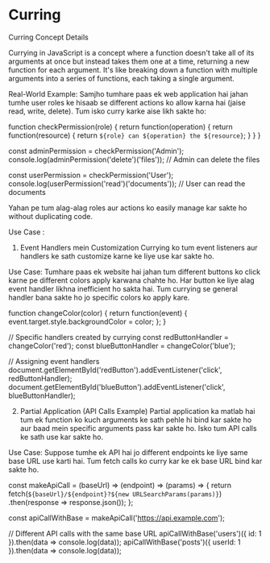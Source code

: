 # Curring
Curring Concept Details

Currying in JavaScript is a concept where a function doesn't take all of its arguments at once but instead takes them one at a time, returning a new function for each argument. It's like breaking down a function with multiple arguments into a series of functions, each taking a single argument.

Real-World Example:
Samjho tumhare paas ek web application hai jahan tumhe user roles ke hisaab se different actions ko allow karna hai (jaise read, write, delete). Tum isko curry karke aise likh sakte ho:

function checkPermission(role) {
    return function(operation) {
        return function(resource) {
            return `${role} can ${operation} the ${resource}`;
        }
    }
}

const adminPermission = checkPermission('Admin');
console.log(adminPermission('delete')('files')); // Admin can delete the files

const userPermission = checkPermission('User');
console.log(userPermission('read')('documents')); // User can read the documents


Yahan pe tum alag-alag roles aur actions ko easily manage kar sakte ho without duplicating code.


Use Case : 
1. Event Handlers mein Customization
Currying ko tum event listeners aur handlers ke sath customize karne ke liye use kar sakte ho.

Use Case: Tumhare paas ek website hai jahan tum different buttons ko click karne pe different colors apply karwana chahte ho. Har button ke liye alag event handler likhna inefficient ho sakta hai. Tum currying se general handler bana sakte ho jo specific colors ko apply kare.

function changeColor(color) {
    return function(event) {
        event.target.style.backgroundColor = color;
    };
}

// Specific handlers created by currying
const redButtonHandler = changeColor('red');
const blueButtonHandler = changeColor('blue');

// Assigning event handlers
document.getElementById('redButton').addEventListener('click', redButtonHandler);
document.getElementById('blueButton').addEventListener('click', blueButtonHandler);


2. Partial Application (API Calls Example)
Partial application ka matlab hai tum ek function ko kuch arguments ke sath pehle hi bind kar sakte ho aur baad mein specific arguments pass kar sakte ho. Isko tum API calls ke sath use kar sakte ho.

Use Case: Suppose tumhe ek API hai jo different endpoints ke liye same base URL use karti hai. Tum fetch calls ko curry kar ke ek base URL bind kar sakte ho.

const makeApiCall = (baseUrl) => (endpoint) => (params) => {
    return fetch(`${baseUrl}/${endpoint}?${new URLSearchParams(params)}`)
        .then(response => response.json());
};

const apiCallWithBase = makeApiCall('https://api.example.com');

// Different API calls with the same base URL
apiCallWithBase('users')({ id: 1 }).then(data => console.log(data));
apiCallWithBase('posts')({ userId: 1 }).then(data => console.log(data));




